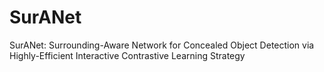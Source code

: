 # SurANet
SurANet: Surrounding-Aware Network for Concealed Object Detection via Highly-Efficient Interactive Contrastive Learning Strategy
